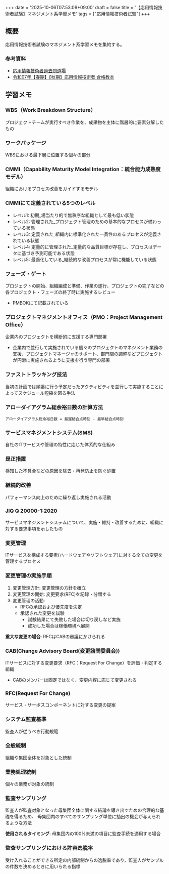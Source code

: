 +++
date = '2025-10-06T07:53:09+09:00'
draft = false
title = '【応用情報技術者試験】マネジメント系学習メモ'
tags = ["応用情報技術者試験"]
+++
## 概要

応用情報技術者試験のマネジメント系学習メモを集約する。

### 参考資料
- [応用情報技術者過去問道場](https://www.ap-siken.com/apkakomon.php)
- [令和07年【春期】【⁠秋期】応用情報技術者 合格教本](https://gihyo.jp/book/2024/978-4-297-14620-7)

## 学習メモ

### WBS（Work Breakdown Structure）
プロジェクトチームが実行すべき作業を、成果物を主体に階層的に要素分解したもの

### ワークパッケージ
WBSにおける最下層に位置する個々の部分

### CMMI（Capability Maturity Model Integration：統合能力成熟度モデル）

組織におけるプロセス改善をガイドするモデル

### CMMIにて定義されている5つのレベル

- レベル1: 初期_場当たり的で無秩序な組織として最も低い状態
- レベル2: 管理された_プロジェクト管理のための基本的なプロセスが備わっている状態
- レベル3: 定義された_組織内に標準化された一貫性のあるプロセスが定義されている状態
- レベル4: 定量的に管理された_定量的な品質目標が存在し、プロセスはデータに基づき予測可能である状態
- レベル5: 最適化している_継続的な改善プロセスが常に機能している状態

### フェーズ・ゲート

プロジェクトの開始、組織編成と準備、作業の遂行、プロジェクトの完了などの各プロジェクト・フェーズの終了時に実施するレビュー

- PMBOKにて記載されている

### プロジェクトマネジメントオフィス（PMO：Project Management Office）

企業内のプロジェクトを横断的に支援する専門部署

- 企業内で並行して実施されている個々のプロジェクトのマネジメント業務の支援、プロジェクトマネージャのサポート、部門間の調整などプロジェクトが円滑に実施されるように支援を行う専門の部署

### ファストトラッキング技法

当初の計画では順番に行う予定だったアクティビティを並行して実施することによってスケジュール短縮を図る手法

### アローダイアグラム総余裕日数の計算方法

`アローダイアグラム総余裕日数 = 最遅結合点時刻 - 最早結合点時刻`

### サービスマネジメントシステム(SMS)

自社のITサービスや管理の特性に応じた体系的な仕組み

### 是正措置

検知した不具合などの原因を除去・再発防止を防ぐ処置

### 継続的改善

パフォーマンス向上のために繰り返し実施される活動

### JIQ Q 20000-1:2020

サービスマネジメントシステムについて、実施・維持・改善するために、組織に対する要求事項を示したもの

### 変更管理

ITサービスを構成する要素(ハードウェアやソフトウェア)に対する全ての変更を管理するプロセス

### 変更管理の実施手順

1. 変更管理方針: 変更管理の方針を確立
2. 変更管理の開始: 変更要求(RFC)を記録・分類する
3. 変更管理の活動:
   - RFCの承認および優先度を決定
   - 承認された変更を試験
     - 試験結果にて失敗した場合は切り戻しなど実施
     - 成功した場合は稼働環境へ展開

**重大な変更の場合**: RFCはCABの審議にかけられる

### CAB(Change Advisory Board(変更諮問委員会))

ITサービスに対する変更要求（RFC：Request For Change）を評価・判定する組織

- CABのメンバーは固定ではなく、変更内容に応じて変更される

### RFC(Request For Change)

サービス・サーボスコンポーネントに対する変更の提案

### システム監査基準

監査人が従うべき行動規範

### 全般統制

組織や集団全体を対象とした統制

### 業務処理統制

個々の業務が対象の統制

### 監査サンプリング

監査人が監査対象となった母集団全体に関する結論を導き出すための合理的な基礎を得るため、
母集団内のすべてのサンプリング単位に抽出の機会が与えられるような方法

**使用されるタイミング**: 母集団内の100%未満の項目に監査手続を適用する場合

### 監査サンプリングにおける許容逸脱率

受け入れることができる所定の内部統制からの逸脱率であり，監査人がサンプルの件数を決めるときに用いられる指標
